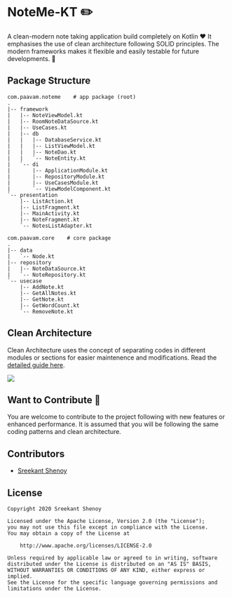 # NoteMe-KT ✏️
A clean-modern note taking application build completely on Kotlin ❤️ It emphasises the use of clean architecture following SOLID principles. The modern frameworks makes it flexible and easily testable for future developments. 🚀

## Package Structure
```
com.paavam.noteme    # app package (root)
.
|-- framework
|   |-- NoteViewModel.kt
|   |-- RoomNoteDataSource.kt
|   |-- UseCases.kt
|   |-- db
|   |   |-- DatabaseService.kt
|   |   |-- ListViewModel.kt
|   |   |-- NoteDao.kt
|   |   `-- NoteEntity.kt
|   `-- di
|       |-- ApplicationModule.kt
|       |-- RepositoryModule.kt
|       |-- UseCasesModule.kt
|       `-- ViewModelComponent.kt
`-- presentation
    |-- ListAction.kt
    |-- ListFragment.kt
    |-- MainActivity.kt
    |-- NoteFragment.kt
    `-- NotesListAdapter.kt
    
com.paavam.core    # core package
.
|-- data
|   `-- Node.kt
|-- repository
|   |-- NoteDataSource.kt
|   `-- NoteRepository.kt
`-- usecase
    |-- AddNote.kt
    |-- GetAllNotes.kt
    |-- GetNote.kt
    |-- GetWordCount.kt
    `-- RemoveNote.kt
```

## Clean Architecture
Clean Architecture uses the concept of separating codes in different modules or sections for easier maintenence and modifications. Read the [detailed guide here](https://medium.com/android-dev-hacks/detailed-guide-on-android-clean-architecture-9eab262a9011).

<img src="https://miro.medium.com/max/700/1*wOmAHDN_zKZJns9YDjtrMw.jpeg">

## Want to Contribute 👋
You are welcome to contribute to the project following with new features or enhanced performance. It is assumed that you will be following the same coding patterns and clean architecture.

## Contributors 
- [Sreekant Shenoy](https://github.com/geekykant)

## License

```
Copyright 2020 Sreekant Shenoy

Licensed under the Apache License, Version 2.0 (the "License");
you may not use this file except in compliance with the License.
You may obtain a copy of the License at

    http://www.apache.org/licenses/LICENSE-2.0

Unless required by applicable law or agreed to in writing, software
distributed under the License is distributed on an "AS IS" BASIS,
WITHOUT WARRANTIES OR CONDITIONS OF ANY KIND, either express or implied.
See the License for the specific language governing permissions and
limitations under the License.
```
